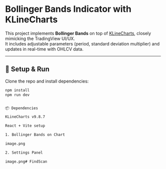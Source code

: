 # Bollinger Bands Indicator with KLineCharts

This project implements **Bollinger Bands** on top of [KLineCharts](https://github.com/klinecharts/klinecharts), closely mimicking the TradingView UI/UX.  
It includes adjustable parameters (period, standard deviation multiplier) and updates in real-time with OHLCV data.

---

## 🚀 Setup & Run

Clone the repo and install dependencies:

```bash
npm install
npm run dev


📦 Dependencies

KLineCharts v9.8.7

React + Vite setup

1. Bollinger Bands on Chart

image.png

2. Settings Panel

image.png#   F i n d S c a n  
 
